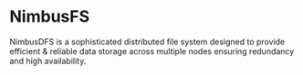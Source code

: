 # NimbusFS
NimbusDFS is a sophisticated distributed file system designed to provide efficient &amp; reliable data storage across multiple nodes ensuring redundancy and high availability.
